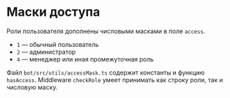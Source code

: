 <!-- Назначение файла: описание системы масок доступа -->

# Маски доступа

Роли пользователя дополнены числовыми масками в поле `access`.

- `1` — обычный пользователь
- `2` — администратор
- `4` — менеджер или иная промежуточная роль

Файл `bot/src/utils/accessMask.ts` содержит константы и функцию `hasAccess`. Middleware `checkRole` умеет принимать как строку роли, так и числовую маску.
